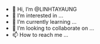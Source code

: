 - 👋 Hi, I’m @LINHTAYAUNG
- 👀 I’m interested in ...
- 🌱 I’m currently learning ...
- 💞️ I’m looking to collaborate on ...
- 📫 How to reach me ...

<!---
LINHTAYAUNG/LINHTAYAUNG is a ✨ special ✨ repository because its `README.md` (this file) appears on your GitHub profile.
You can click the Preview link to take a look at your changes.
--->
